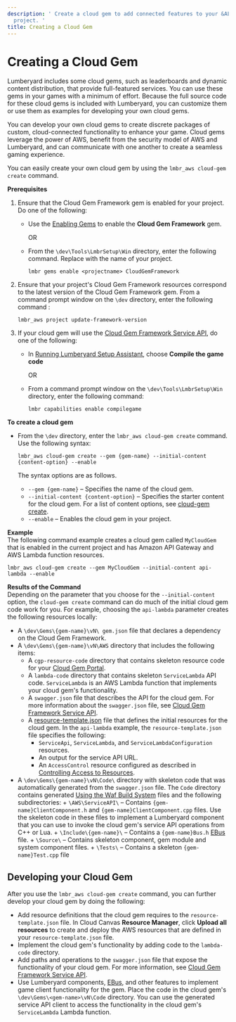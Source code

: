 ```yaml
---
description: ' Create a cloud gem to add connected features to your &ALYlong; game
  project. '
title: Creating a Cloud Gem
---
```

# Creating a Cloud Gem<a name="cloud-canvas-cgf-getting-started-create-gem"></a>

Lumberyard includes some cloud gems, such as leaderboards and dynamic content distribution, that provide full\-featured services\. You can use these gems in your games with a minimum of effort\. Because the full source code for these cloud gems is included with Lumberyard, you can customize them or use them as examples for developing your own cloud gems\.

You can develop your own cloud gems to create discrete packages of custom, cloud\-connected functionality to enhance your game\. Cloud gems leverage the power of AWS, benefit from the security model of AWS and Lumberyard, and can communicate with one another to create a seamless gaming experience\.

You can easily create your own cloud gem by using the `lmbr_aws cloud-gem create` command\.

**Prerequisites**

1. Ensure that the Cloud Gem Framework gem is enabled for your project\. Do one of the following:
   + Use the [Enabling Gems](gems-system-using-project-configurator.md) to enable the **Cloud Gem Framework** gem\.

     OR
   + From the `\dev\Tools\LmbrSetup\Win` directory, enter the following command\. Replace *<projectname>* with the name of your project\.

     ```
     lmbr gems enable <projectname> CloudGemFramework
     ```

1. Ensure that your project's Cloud Gem Framework resources correspond to the latest version of the Cloud Gem Framework gem\. From a command prompt window on the `\dev` directory, enter the following command :

   ```
   lmbr_aws project update-framework-version
   ```

1. If your cloud gem will use the [Cloud Gem Framework Service API](cloud-canvas-cgf-service-api.md), do one of the following:
   + In [Running Lumberyard Setup Assistant](lumberyard-launcher-using.md), choose **Compile the game code**

     OR
   + From a command prompt window on the `\dev\Tools\LmbrSetup\Win` directory, enter the following command:

     ```
     lmbr capabilities enable compilegame
     ```

**To create a cloud gem**
+ From the `\dev` directory, enter the `lmbr_aws cloud-gem create` command\. Use the following syntax:

  ```
  lmbr_aws cloud-gem create --gem {gem-name} --initial-content {content-option} --enable
  ```

  The syntax options are as follows\.
  + `--gem {gem-name}` – Specifies the name of the cloud gem\.
  + `--initial-content {content-option}` – Specifies the starter content for the cloud gem\. For a list of content options, see [cloud\-gem create](cloud-canvas-command-line.md#cloud-canvas-command-line-cloud-gem-create)\.
  + `--enable` – Enables the cloud gem in your project\. 

**Example**  
The following command example creates a cloud gem called `MyCloudGem` that is enabled in the current project and has Amazon API Gateway and AWS Lambda function resources\. 

  ```
  lmbr_aws cloud-gem create --gem MyCloudGem --initial-content api-lambda --enable
  ```

**Results of the Command**  
Depending on the parameter that you choose for the `--initial-content` option, the `cloud-gem create` command can do much of the initial cloud gem code work for you\. For example, choosing the `api-lambda` parameter creates the following resources locally:
  + A `\dev\Gems\{gem-name}\vN\ gem.json` file that declares a dependency on the Cloud Gem Framework\.
  + A `\dev\Gems\{gem-name}\vN\AWS` directory that includes the following items: 
    + A `cgp-resource-code` directory that contains skeleton resource code for your [Cloud Gem Portal](cloud-canvas-cloud-gem-portal.md)\.
    + A `lambda-code` directory that contains skeleton `ServiceLambda` API code\. `ServiceLambda` is an AWS Lambda function that implements your cloud gem's functionality\.
    + A `swagger.json` file that describes the API for the cloud gem\. For more information about the `swagger.json` file, see [Cloud Gem Framework Service API](cloud-canvas-cgf-service-api.md)\.
    + A [resource\-template\.json](cloud-canvas-resource-definitions.md#cloud-canvas-resource-template) file that defines the initial resources for the cloud gem\. In the `api-lambda` example, the `resource-template.json` file specifies the following: 
      + `ServiceApi`, `ServiceLambda`, and `ServiceLambdaConfiguration` resources\.
      + An output for the service API URL\.
      + An `AccessControl` resource configured as described in [Controlling Access to Resources](cloud-canvas-setting-access-permissions.md)\.
  +  A `\dev\Gems\{gem-name}\vN\Code\` directory with skeleton code that was automatically generated from the `swagger.json` file\. The `Code` directory contains generated [Using the Waf Build System](waf-intro.md) files and the following subdirectories: 
    + `\AWS\ServiceAPI\` – Contains `{gem-name}ClientComponent.h` and `{gem-name}ClientComponent.cpp` files\. Use the skeleton code in these files to implement a Lumberyard component that you can use to invoke the cloud gem's service API operations from C\+\+ or Lua\.
    + `\Include\{gem-name}\` – Contains a `{gem-name}Bus.h` [EBus](ebus-intro.md)  file\.
    + `\Source\` – Contains skeleton component, gem module and system component files\.
    + `\Tests\` – Contains a skeleton `{gem-name}Test.cpp` file

## Developing your Cloud Gem<a name="cloud-canvas-cgf-getting-started-developing-your-cloud-gem"></a>

After you use the `lmbr_aws cloud-gem create` command, you can further develop your cloud gem by doing the following:
+ Add resource definitions that the cloud gem requires to the `resource-template.json` file\. In Cloud Canvas **Resource Manager**, click **Upload all resources** to create and deploy the AWS resources that are defined in your `resource-template.json` file\.
+ Implement the cloud gem's functionality by adding code to the `lambda-code` directory\.
+ Add paths and operations to the `swagger.json` file that expose the functionality of your cloud gem\. For more information, see [Cloud Gem Framework Service API](cloud-canvas-cgf-service-api.md)\.
+ Use Lumberyard components, [EBus](ebus-intro.md), and other features to implement game client functionality for the gem\. Place the code in the cloud gem's `\dev\Gems\<gem-name>\vN\Code` directory\. You can use the generated service API client to access the functionality in the cloud gem's `ServiceLambda` Lambda function\.